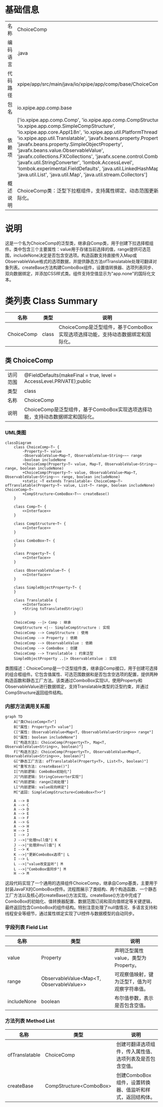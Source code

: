 # 基础信息

|      |      |
|------|------|
| 名称 | ChoiceComp |
| 编码语言 | .java |
| 代码路径 | xpipe/app/src/main/java/io/xpipe/app/comp/base/ChoiceComp.java |
| 包名 | io.xpipe.app.comp.base |
| 依赖项 | ['io.xpipe.app.comp.Comp', 'io.xpipe.app.comp.CompStructure', 'io.xpipe.app.comp.SimpleCompStructure', 'io.xpipe.app.core.AppI18n', 'io.xpipe.app.util.PlatformThread', 'io.xpipe.app.util.Translatable', 'javafx.beans.property.Property', 'javafx.beans.property.SimpleObjectProperty', 'javafx.beans.value.ObservableValue', 'javafx.collections.FXCollections', 'javafx.scene.control.ComboBox', 'javafx.util.StringConverter', 'lombok.AccessLevel', 'lombok.experimental.FieldDefaults', 'java.util.LinkedHashMap', 'java.util.List', 'java.util.Map', 'java.util.stream.Collectors'] |
| 概述说明 | ChoiceComp类：泛型下拉框组件，支持属性绑定、动态范围更新和国际化。 |

# 说明

这是一个名为ChoiceComp的泛型类，继承自Comp类，用于创建下拉选择框组件。类中包含三个主要属性：value用于存储当前选择的值，range提供可选范围，includeNone决定是否包含空选项。构造函数支持直接传入Map或ObservableValue格式的选项数据，并提供静态方法ofTranslatable处理可翻译对象列表。createBase方法构建ComboBox组件，设置值转换器、选项列表同步、双向数据绑定，并添加CSS样式类。组件支持空值显示为"app.none"的国际化文本。

# 类列表 Class Summary

| 名称   | 类型  | 说明 |
|-------|------|-------------|
| ChoiceComp | class | ChoiceComp是泛型组件，基于ComboBox实现选项选择功能，支持动态数据绑定和国际化。 |



## 类 ChoiceComp

|      |      |
|------|------|
| 访问范围 | @FieldDefaults(makeFinal = true, level = AccessLevel.PRIVATE);public |
| 类型 | class |
| 名称 | ChoiceComp |
| 说明 | ChoiceComp是泛型组件，基于ComboBox实现选项选择功能，支持动态数据绑定和国际化。 |


### UML类图

```mermaid
classDiagram
    class ChoiceComp~T~ {
        -Property~T~ value
        -ObservableValue~Map~T, ObservableValue~String~~~ range
        -boolean includeNone
        +ChoiceComp(Property~T~ value, Map~T, ObservableValue~String~~ range, boolean includeNone)
        +ChoiceComp(Property~T~ value, ObservableValue~Map~T, ObservableValue~String~~~ range, boolean includeNone)
        +static ~T extends Translatable~ ChoiceComp~T~ ofTranslatable(Property~T~ value, List~T~ range, boolean includeNone) ChoiceComp~T~
        +CompStructure~ComboBox~T~~ createBase() 
    }

    class Comp~T~ {
        <<Interface>>
    }

    class CompStructure~T~ {
        <<Interface>>
    }

    class ComboBox~T~ {
    }

    class Property~T~ {
        <<Interface>>
    }

    class ObservableValue~T~ {
        <<Interface>>
    }

    class SimpleObjectProperty~T~ {
    }

    class Translatable {
        <<Interface>>
        +String toTranslatedString()
    }

    ChoiceComp --|> Comp : 继承
    CompStructure <|-- SimpleCompStructure : 实现
    ChoiceComp --> CompStructure : 使用
    ChoiceComp --> Property : 依赖
    ChoiceComp --> ObservableValue : 依赖
    ChoiceComp --> ComboBox : 创建
    ChoiceComp --> Translatable : 约束泛型
    SimpleObjectProperty ..|> ObservableValue : 实现
```

类图描述：ChoiceComp是一个泛型组件类，继承自Comp接口，用于创建可选择的组合框组件。它包含值属性、可选范围数据和是否包含空选项的配置，提供两种构造函数和静态工厂方法。该类通过ComboBox实现UI，使用Property和ObservableValue进行数据绑定，支持Translatable类型的泛型约束，并通过CompStructure返回组件结构。


### 内部方法调用关系图

```mermaid
graph TD
    A["类ChoiceComp<T>"]
    B["属性: Property<T> value"]
    C["属性: ObservableValue<Map<T, ObservableValue<String>>> range"]
    D["属性: boolean includeNone"]
    E["构造方法1: ChoiceComp(Property<T>, Map<T, ObservableValue<String>>, boolean)"]
    F["构造方法2: ChoiceComp(Property<T>, ObservableValue<Map<T, ObservableValue<String>>>, boolean)"]
    G["静态工厂方法: ofTranslatable(Property<T>, List<T>, boolean)"]
    H["重写方法: createBase()"]
    I["内部逻辑: ComboBox初始化"]
    J["内部逻辑: StringConverter实现"]
    K["内部逻辑: range订阅处理"]
    L["内部逻辑: value双向绑定"]
    M["返回: SimpleCompStructure<ComboBox<T>>"]

    A --> B
    A --> C
    A --> D
    A --> E
    A --> F
    A --> G
    A --> H
    H --> I
    I --> J
    J -->|"处理null值"| K
    J -->|"处理非null值"| K
    I --> K
    K -->|"更新ComboBox选项"| L
    I --> L
    L -->|"value改变监听"| M
    L -->|"ComboBox值同步"| M
    H --> M
```

这段代码实现了一个通用的选择组件ChoiceComp，继承自Comp基类，主要用于封装JavaFX的ComboBox控件。流程图展示了类结构、两个构造函数、一个静态工厂方法以及核心的createBase()方法实现。createBase()方法中完成了ComboBox的初始化、值转换器配置、数据范围订阅和双向值绑定等关键逻辑，最终返回包含ComboBox的组件结构。特别注意处理了null值情况、多语言支持和线程安全等细节，通过属性绑定实现了UI控件与数据模型的自动同步。

### 字段列表 Field List

| 名称  | 类型  | 说明 |
|-------|-------|------|
| value | Property<T> | 声明泛型属性value，类型为Property<T>。 |
| range | ObservableValue<Map<T, ObservableValue<String>>> | 可观察值映射，键为泛型T，值为可观察字符串值。 |
| includeNone | boolean | 布尔值参数，表示是否包含空值。 |

### 方法列表 Method List

| 名称  | 类型  | 说明 |
|-------|-------|------|
| ofTranslatable | ChoiceComp<T> | 创建可翻译选项组件，传入属性值、选项列表及是否包含空值。 |
| createBase | CompStructure<ComboBox<T>> | 创建ComboBox组件，设置转换器、值监听和样式，返回结构体。 |




